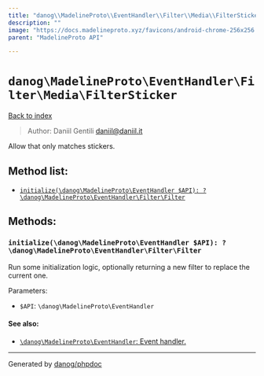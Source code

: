 ```yaml
---
title: "danog\\MadelineProto\\EventHandler\\Filter\\Media\\FilterSticker: Allow that only matches stickers."
description: ""
image: "https://docs.madelineproto.xyz/favicons/android-chrome-256x256.png"
parent: "MadelineProto API"

---
```

# `danog\MadelineProto\EventHandler\Filter\Media\FilterSticker`
[Back to index](../../../../../index.html)

> Author: Daniil Gentili <daniil@daniil.it>  
  

Allow that only matches stickers.  




## Method list:
* [`initialize(\danog\MadelineProto\EventHandler $API): ?\danog\MadelineProto\EventHandler\Filter\Filter`](#initialize-danog-madelineproto-eventhandler-api-danog-madelineproto-eventhandler-filter-filter)

## Methods:
### `initialize(\danog\MadelineProto\EventHandler $API): ?\danog\MadelineProto\EventHandler\Filter\Filter`

Run some initialization logic, optionally returning a new filter to replace the current one.


Parameters:

* `$API`: `\danog\MadelineProto\EventHandler`   


#### See also: 
* [`\danog\MadelineProto\EventHandler`: Event handler.](../../../../../danog/MadelineProto/EventHandler.html)




---
Generated by [danog/phpdoc](https://phpdoc.daniil.it)
